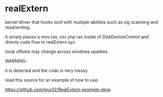 # realExtern
kernel driver that hooks ioctl with multiple abilities such as sig scanning and read/writing

it simply places a mov rax, xxx jmp rax inside of DiskDeviceControl and directs code flow to realExtern.sys

hook offsets may change across windows upadtes.


WARNING:

it is detected and the code is very messy


read this source for an example of how to use:

https://github.com/jguo12/RealExtern-example-glow
